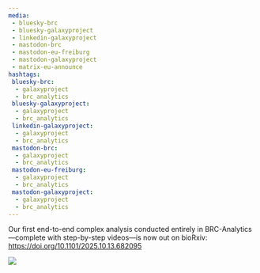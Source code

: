 ```yaml
---
media:
 - bluesky-brc
 - bluesky-galaxyproject
 - linkedin-galaxyproject
 - mastodon-brc
 - mastodon-eu-freiburg
 - mastodon-galaxyproject
 - matrix-eu-announce
hashtags:
 bluesky-brc:
  - galaxyproject
  - brc_analytics
 bluesky-galaxyproject:
  - galaxyproject
  - brc_analytics
 linkedin-galaxyproject:
  - galaxyproject
  - brc_analytics
 mastodon-brc:
  - galaxyproject
  - brc_analytics
 mastodon-eu-freiburg:
  - galaxyproject
  - brc_analytics
 mastodon-galaxyproject:
  - galaxyproject
  - brc_analytics
---
```

Our first end-to-end complex analysis conducted entirely in BRC-Analytics—complete with step-by-step videos—is now out on bioRxiv: https://doi.org/10.1101/2025.10.13.682095

![](https://galaxyproject.org/assets/static/fig3.fdc407b.8c64653cb69802100cabc999a65403c2.png)
